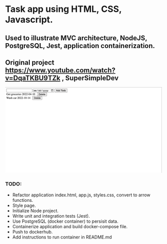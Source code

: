 # Task app using HTML, CSS, Javascript.

## Used to illustrate MVC architecture, NodeJS, PostgreSQL, Jest, application containerization. 

## Original project https://www.youtube.com/watch?v=DqaTKBU9TZk , SuperSimpleDev

![](assets/screenshot.png) 


### TODO:
* Refactor application index.html, app.js, styles.css, convert to arrow functions.
* Style page.
* Initialize Node project.
* Write unit and integration tests (Jest).
* Use PostgreSQL (docker container) to persisit data.
* Containerize application and build docker-compose file.
* Push to dockerhub.
* Add instructions to run container in README.md